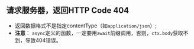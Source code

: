 ## 请求服务器，返回HTTP Code 404

* 返回数据格式不是指定contentType（如`application/json`）;
* **注意**： `async`定义的函数，一定要用`await`前缀调用，否则，`ctx.body`获取不到，导致404错误。
